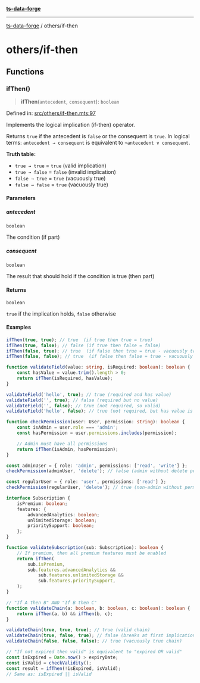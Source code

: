 [**ts-data-forge**](../README.md)

---

[ts-data-forge](../README.md) / others/if-then

# others/if-then

## Functions

### ifThen()

> **ifThen**(`antecedent`, `consequent`): `boolean`

Defined in: [src/others/if-then.mts:97](https://github.com/noshiro-pf/ts-data-forge/blob/main/src/others/if-then.mts#L97)

Implements the logical implication (if-then) operator.

Returns `true` if the antecedent is `false` or the consequent is `true`.
In logical terms: `antecedent → consequent` is equivalent to `¬antecedent ∨ consequent`.

**Truth table:**

- `true → true` = `true` (valid implication)
- `true → false` = `false` (invalid implication)
- `false → true` = `true` (vacuously true)
- `false → false` = `true` (vacuously true)

#### Parameters

##### antecedent

`boolean`

The condition (if part)

##### consequent

`boolean`

The result that should hold if the condition is true (then part)

#### Returns

`boolean`

`true` if the implication holds, `false` otherwise

#### Examples

```typescript
ifThen(true, true); // true  (if true then true = true)
ifThen(true, false); // false (if true then false = false)
ifThen(false, true); // true  (if false then true = true - vacuously true)
ifThen(false, false); // true  (if false then false = true - vacuously true)
```

```typescript
function validateField(value: string, isRequired: boolean): boolean {
    const hasValue = value.trim().length > 0;
    return ifThen(isRequired, hasValue);
}

validateField('hello', true); // true (required and has value)
validateField('', true); // false (required but no value)
validateField('', false); // true (not required, so valid)
validateField('hello', false); // true (not required, but has value is fine)
```

```typescript
function checkPermission(user: User, permission: string): boolean {
    const isAdmin = user.role === 'admin';
    const hasPermission = user.permissions.includes(permission);

    // Admin must have all permissions
    return ifThen(isAdmin, hasPermission);
}

const adminUser = { role: 'admin', permissions: ['read', 'write'] };
checkPermission(adminUser, 'delete'); // false (admin without delete permission = invalid)

const regularUser = { role: 'user', permissions: ['read'] };
checkPermission(regularUser, 'delete'); // true (non-admin without permission is valid)
```

```typescript
interface Subscription {
    isPremium: boolean;
    features: {
        advancedAnalytics: boolean;
        unlimitedStorage: boolean;
        prioritySupport: boolean;
    };
}

function validateSubscription(sub: Subscription): boolean {
    // If premium, then all premium features must be enabled
    return ifThen(
        sub.isPremium,
        sub.features.advancedAnalytics &&
            sub.features.unlimitedStorage &&
            sub.features.prioritySupport,
    );
}
```

```typescript
// "If A then B" AND "If B then C"
function validateChain(a: boolean, b: boolean, c: boolean): boolean {
    return ifThen(a, b) && ifThen(b, c);
}

validateChain(true, true, true); // true (valid chain)
validateChain(true, false, true); // false (breaks at first implication)
validateChain(false, false, false); // true (vacuously true chain)
```

```typescript
// "If not expired then valid" is equivalent to "expired OR valid"
const isExpired = Date.now() > expiryDate;
const isValid = checkValidity();
const result = ifThen(!isExpired, isValid);
// Same as: isExpired || isValid
```

